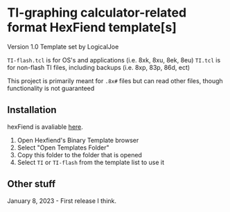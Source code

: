 # TI-graphing calculator-related format HexFiend template[s]
Version 1.0
Template set by LogicalJoe

`TI-flash.tcl` is for OS's and applications (i.e. 8xk, 8xu, 8ek, 8eu)
`TI.tcl` is for non-flash TI files, including backups (i.e. 8xp, 83p, 86d, ect)

This project is primarily meant for `.8x#` files but can read other files,
though functionality is not guaranteed

## Installation

hexFiend is avaliable [here](https://github.com/HexFiend/HexFiend).

1. Open Hexfiend's Binary Template browser
2. Select "Open Templates Folder"
3. Copy this folder to the folder that is opened
4. Select `TI` or `TI-flash` from the template list to use it

## Other stuff

January 8, 2023 - First release I think.
